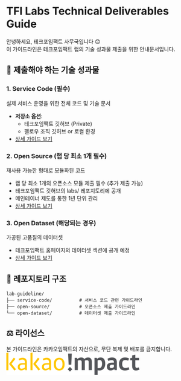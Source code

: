 # TFI Labs Technical Deliverables Guide

안녕하세요, 테크포임팩트 사무국입니다 😊 <br>
이 가이드라인은 테크포임팩트 랩의 기술 성과물 제출을 위한 안내문서입니다.

## 🎯 제출해야 하는 기술 성과물

### 1. Service Code (필수)
실제 서비스 운영을 위한 전체 코드 및 기술 문서

- **저장소 옵션**:
  - 테크포임팩트 깃허브 (Private)
  - 펠로우 조직 깃허브 or 로컬 환경
- [상세 가이드 보기](./service-code/README.md)

### 2. Open Source (랩 당 최소 1개 필수)
재사용 가능한 형태로 모듈화된 코드

- 랩 당 최소 1개의 오픈소스 모듈 제출 필수 (추가 제출 가능)
- 테크포임팩트 깃허브의 labs/ 레포지토리에 공개
- 메인테이너 제도를 통한 1년 단위 관리
- [상세 가이드 보기](./open-source/README.md)

### 3. Open Dataset (해당되는 경우)
가공된 고품질의 데이터셋

- 테크포임팩트 홈페이지의 데이터셋 섹션에 공개 예정
- [상세 가이드 보기](./open-dataset/README.md)

## 📁 레포지토리 구조

```
lab-guideline/
├── service-code/          # 서비스 코드 관련 가이드라인
├── open-source/           # 오픈소스 제출 가이드라인
└── open-dataset/          # 데이터셋 제출 가이드라인
```

## ⚖️ 라이선스
본 가이드라인은 카카오임팩트의 자산으로, 무단 복제 및 배포를 금지합니다.
![카카오임팩트 로고](../acknowledgement/assets/kakao_impact_logo.png)